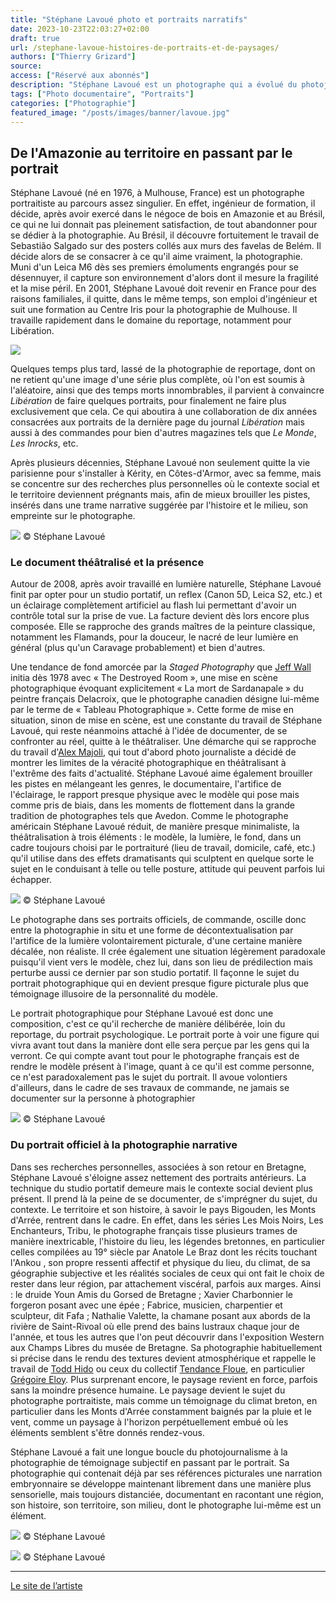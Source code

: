 ```yaml
---
title: "Stéphane Lavoué photo et portraits narratifs"
date: 2023-10-23T22:03:27+02:00
draft: true
url: /stephane-lavoue-histoires-de-portraits-et-de-paysages/
authors: ["Thierry Grizard"]
source:
access: ["Réservé aux abonnés"]
description: "Stéphane Lavoué est un photographe qui a évolué du photojournalisme aux portraits de commande pour parvenir à une photographie narrative assumant sa subjectivité sans renoncer pourtant à documenter mais de manière engagée."
tags: ["Photo documentaire", "Portraits"]
categories: ["Photographie"]
featured_image: "/posts/images/banner/lavoue.jpg"
---
```

## De l'Amazonie au territoire en passant par le portrait

Stéphane Lavoué (né en 1976, à Mulhouse, France) est un photographe portraitiste au parcours assez singulier. En effet, ingénieur de formation, il décide, après avoir exercé dans le négoce de bois en Amazonie et au Brésil, ce qui ne lui donnait pas pleinement satisfaction, de tout abandonner pour se dédier à la photographie. Au Brésil, il découvre fortuitement le travail de Sebastião Salgado sur des posters collés aux murs des favelas de Belém. Il décide alors de se consacrer à ce qu'il aime vraiment, la photographie. Muni d'un Leica M6 dès ses premiers émoluments engrangés pour se désennuyer, il capture son environnement d'alors dont il mesure la fragilité et la mise péril. En 2001, Stéphane Lavoué doit revenir en France pour des raisons familiales, il quitte, dans le même temps, son emploi d'ingénieur et suit une formation au Centre Iris pour la photographie de Mulhouse. Il travaille rapidement dans le domaine du reportage, notamment pour Libération.

![](/posts/images/lavoue/stephane-lavoue_photography_western_2021.130.jpg)

Quelques temps plus tard, lassé de la photographie de reportage, dont on ne retient qu'une image d'une série plus complète, où l'on est soumis à l'aléatoire, ainsi que des temps morts innombrables, il parvient à convaincre *Libération* de faire quelques portraits, pour finalement ne faire plus exclusivement que cela. Ce qui aboutira à une collaboration de dix années consacrées aux portraits de la dernière page du journal *Libération* mais aussi à des commandes pour bien d'autres magazines tels que *Le Monde*, *Les Inrocks*, etc.

Après plusieurs décennies, Stéphane Lavoué non seulement quitte la vie parisienne pour s'installer à Kérity, en Côtes-d'Armor, avec sa femme, mais se concentre sur des recherches plus personnelles où le contexte social et le territoire deviennent prégnants mais, afin de mieux brouiller les pistes, insérés dans une trame narrative suggérée par l'histoire et le milieu, son empreinte sur le photographe.

![](/posts/images/lavoue/stephane-lavoue-photography.jpg)
© Stéphane Lavoué

### Le document théâtralisé et la présence

Autour de 2008, après avoir travaillé en lumière naturelle, Stéphane Lavoué finit par opter pour un studio portatif, un reflex (Canon 5D, Leica S2, etc.) et un éclairage complètement artificiel au flash lui permettant d'avoir un contrôle total sur la prise de vue. La facture devient dès lors encore plus composée. Elle se rapproche des grands maîtres de la peinture classique, notamment les Flamands, pour la douceur, le nacré de leur lumière en général (plus qu'un Caravage probablement) et bien d'autres.

Une tendance de fond amorcée par la *Staged Photography* que [Jeff Wall](/jeff-wall-la-photographie-mise-en-scene/) initia dès 1978 avec « The Destroyed Room », une mise en scène photographique évoquant explicitement « La mort de Sardanapale » du peintre français Delacroix, que le photographe canadien désigne lui-même par le terme de « Tableau Photographique ». Cette forme de mise en situation, sinon de mise en scène, est une constante du travail de Stéphane Lavoué, qui reste néanmoins attaché à l'idée de documenter, de se confronter au réel, quitte à le théâtraliser. Une démarche qui se rapproche du travail d'[Alex Majoli](/alex-majoli-scene-photojournalism/), qui tout d'abord photo journaliste a décidé de montrer les limites de la véracité photographique en théâtralisant à l'extrême des faits d'actualité. Stéphane Lavoué aime également brouiller les pistes en mélangeant les genres, le documentaire, l'artifice de l'éclairage, le rapport presque physique avec le modèle qui pose mais comme pris de biais, dans les moments de flottement dans la grande tradition de photographes tels que Avedon. Comme le photographe américain Stéphane Lavoué réduit, de manière presque minimaliste, la théâtralisation à trois éléments : le modèle, la lumière, le fond, dans un cadre toujours choisi par le portraituré (lieu de travail, domicile, café, etc.) qu'il utilise dans des effets dramatisants qui sculptent en quelque sorte le sujet en le conduisant à telle ou telle posture, attitude qui peuvent parfois lui échapper.

![](/posts/images/lavoue/stephane-lavoue_photography_western_2021.132.jpg)
© Stéphane Lavoué

Le photographe dans ses portraits officiels, de commande, oscille donc entre la photographie in situ et une forme de décontextualisation par l'artifice de la lumière volontairement picturale, d'une certaine manière décalée, non réaliste. Il crée également une situation légèrement paradoxale puisqu'il vient vers le modèle, chez lui, dans son lieu de prédilection mais perturbe aussi ce dernier par son studio portatif. Il façonne le sujet du portrait photographique qui en devient presque figure picturale plus que témoignage illusoire de la personnalité du modèle.

Le portrait photographique pour Stéphane Lavoué est donc une composition, c'est ce qu'il recherche de manière délibérée, loin du reportage, du portrait psychologique. Le portrait porte à voir une figure qui vivra avant tout dans la manière dont elle sera perçue par les gens qui la verront. Ce qui compte avant tout pour le photographe français est de rendre le modèle présent à l'image, quant à ce qu'il est comme personne, ce n'est paradoxalement pas le sujet du portrait. Il avoue volontiers d'ailleurs, dans le cadre de ses travaux de commande, ne jamais se documenter sur la personne à photographier

![](/posts/images/lavoue/stephane-lavoue_photography_western_2021.129.jpg)
© Stéphane Lavoué

### Du portrait officiel à la photographie narrative

Dans ses recherches personnelles, associées à son retour en Bretagne, Stéphane Lavoué s'éloigne assez nettement des portraits antérieurs. La technique du studio portatif demeure mais le contexte social devient plus présent. Il prend là la peine de se documenter, de s'imprégner du sujet, du contexte. Le territoire et son histoire, à savoir le pays Bigouden, les Monts d'Arrée, rentrent dans le cadre. En effet, dans les séries Les Mois Noirs, Les Enchanteurs, Tribu, le photographe français tisse plusieurs trames de manière inextricable, l'histoire du lieu, les légendes bretonnes, en particulier celles compilées au 19° siècle par Anatole Le Braz dont les récits touchant l'Ankou , son propre ressenti affectif et physique du lieu, du climat, de sa géographie subjective et les réalités sociales de ceux qui ont fait le choix de rester dans leur région, par attachement viscéral, parfois aux marges. Ainsi : le druide Youn Amis du Gorsed de Bretagne ; Xavier Charbonnier le forgeron posant avec une épée ; Fabrice, musicien, charpentier et sculpteur, dit Fafa ; Nathalie Valette, la chamane posant aux abords de la rivière de Saint-Rivoal où elle prend des bains lustraux chaque jour de l'année, et tous les autres que l'on peut découvrir dans l'exposition Western aux Champs Libres du musée de Bretagne. Sa photographie habituellement si précise dans le rendu des textures devient atmosphérique et rappelle le travail de [Todd Hido](/todd-hido-photography/) ou ceux du collectif [Tendance Floue](http://tendancefloue.net/), en particulier [Grégoire Eloy](/gregoire-eloy-deambulations-photographiques/). Plus surprenant encore, le paysage revient en force, parfois sans la moindre présence humaine. Le paysage devient le sujet du photographe portraitiste, mais comme un témoignage du climat breton, en particulier dans les Monts d'Arrée constamment baignés par la pluie et le vent, comme un paysage à l'horizon perpétuellement embué où les éléments semblent s'être donnés rendez-vous.

Stéphane Lavoué a fait une longue boucle du photojournalisme à la photographie de témoignage subjectif en passant par le portrait. Sa photographie qui contenait déjà par ses références picturales une narration embryonnaire se développe maintenant librement dans une manière plus sensorielle, mais toujours distanciée, documentant en racontant une région, son histoire, son territoire, son milieu, dont le photographe lui-même est un élément.

![](/posts/images/lavoue/stephane-lavoue_photography_western_2021.141.jpg)
© Stéphane Lavoué


![](/posts/images/lavoue/stephane-lavoue_photography_western_2021.140.jpg)
© Stéphane Lavoué

---

[Le site de l’artiste](https://www.stephanelavoue.fr/?ref=artefields.net)

